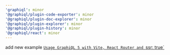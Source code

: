 ```yaml
---
'graphiql': minor
'@graphiql/plugin-code-exporter': minor
'@graphiql/plugin-doc-explorer': minor
'@graphiql/plugin-explorer': minor
'@graphiql/plugin-history': minor
'@graphiql/react': minor
---
```


add new example [`Usage GraphiQL 5 with Vite, React Router and `ssr: true`](https://github.com/graphql/graphiql/tree/main/examples/example-graphiql-vite-react-router)
